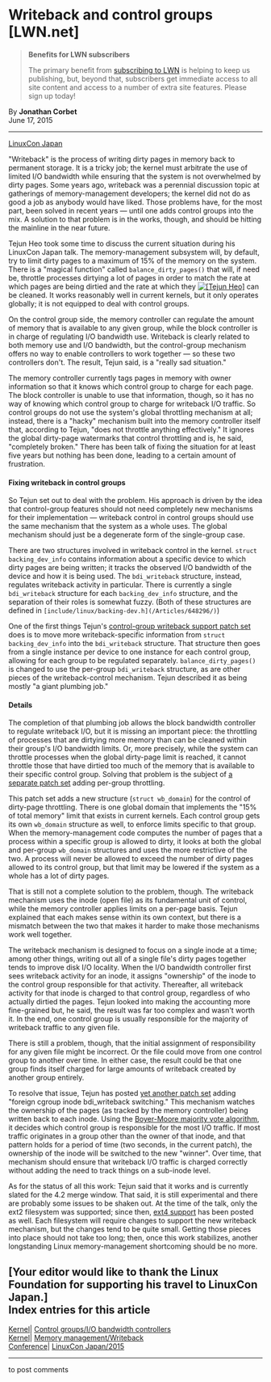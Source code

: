 # Writeback and control groups [LWN.net]

> **Benefits for LWN subscribers**
> 
> The primary benefit from [subscribing to LWN](/Promo/nst-nag5/subscribe) is helping to keep us publishing, but, beyond that, subscribers get immediate access to all site content and access to a number of extra site features. Please sign up today! 

By **Jonathan Corbet**  
June 17, 2015 

* * *

[LinuxCon Japan](/Archives/ConferenceByYear/#2015-LinuxCon_Japan)

"Writeback" is the process of writing dirty pages in memory back to permanent storage. It is a tricky job; the kernel must arbitrate the use of limited I/O bandwidth while ensuring that the system is not overwhelmed by dirty pages. Some years ago, writeback was a perennial discussion topic at gatherings of memory-management developers; the kernel did not do as good a job as anybody would have liked. Those problems have, for the most part, been solved in recent years — until one adds control groups into the mix. A solution to that problem is in the works, though, and should be hitting the mainline in the near future. 

Tejun Heo took some time to discuss the current situation during his LinuxCon Japan talk. The memory-management subsystem will, by default, try to limit dirty pages to a maximum of 15% of the memory on the system. There is a "magical function" called `balance_dirty_pages()` that will, if need be, throttle processes dirtying a lot of pages in order to match the rate at which pages are being dirtied and the rate at which they [![\[Tejun Heo\]](https://static.lwn.net/images/conf/2015/lcj/TejunHeo-sm.jpg)](/Articles/648306/) can be cleaned. It works reasonably well in current kernels, but it only operates globally; it is not equipped to deal with control groups. 

On the control group side, the memory controller can regulate the amount of memory that is available to any given group, while the block controller is in charge of regulating I/O bandwidth use. Writeback is clearly related to both memory use and I/O bandwidth, but the control-group mechanism offers no way to enable controllers to work together — so these two controllers don't. The result, Tejun said, is a "really sad situation." 

The memory controller currently tags pages in memory with owner information so that it knows which control group to charge for each page. The block controller is unable to use that information, though, so it has no way of knowing which control group to charge for writeback I/O traffic. So control groups do not use the system's global throttling mechanism at all; instead, there is a "hacky" mechanism built into the memory controller itself that, according to Tejun, "does not throttle anything effectively." It ignores the global dirty-page watermarks that control throttling and is, he said, "completely broken." There has been talk of fixing the situation for at least five years but nothing has been done, leading to a certain amount of frustration. 

#### Fixing writeback in control groups

So Tejun set out to deal with the problem. His approach is driven by the idea that control-group features should not need completely new mechanisms for their implementation — writeback control in control groups should use the same mechanism that the system as a whole uses. The global mechanism should just be a degenerate form of the single-group case. 

There are two structures involved in writeback control in the kernel. `struct backing_dev_info` contains information about a specific device to which dirty pages are being written; it tracks the observed I/O bandwidth of the device and how it is being used. The `bdi_writeback` structure, instead, regulates writeback activity in particular. There is currently a single `bdi_writeback` structure for each `backing_dev_info` structure, and the separation of their roles is somewhat fuzzy. (Both of these structures are defined in `[include/linux/backing-dev.h](/Articles/648296/)`) 

One of the first things Tejun's [control-group writeback support patch set](/Articles/645708/) does is to move more writeback-specific information from `struct backing_dev_info` into the `bdi_writeback` structure. That structure then goes from a single instance per device to one instance for each control group, allowing for each group to be regulated separately. `balance_dirty_pages()` is changed to use the per-group `bdi_writeback` structure, as are other pieces of the writeback-control mechanism. Tejun described it as being mostly "a giant plumbing job." 

#### Details

The completion of that plumbing job allows the block bandwidth controller to regulate writeback I/O, but it is missing an important piece: the throttling of processes that are dirtying more memory than can be cleaned within their group's I/O bandwidth limits. Or, more precisely, while the system can throttle processes when the global dirty-page limit is reached, it cannot throttle those that have dirtied too much of the memory that is available to their specific control group. Solving that problem is the subject of [a separate patch set](/Articles/645707/) adding per-group throttling. 

This patch set adds a new structure (`struct wb_domain`) for the control of dirty-page throttling. There is one global domain that implements the "15% of total memory" limit that exists in current kernels. Each control group gets its own `wb_domain` structure as well, to enforce limits specific to that group. When the memory-management code computes the number of pages that a process within a specific group is allowed to dirty, it looks at both the global and per-group `wb_domain` structures and uses the more restrictive of the two. A process will never be allowed to exceed the number of dirty pages allowed to its control group, but that limit may be lowered if the system as a whole has a lot of dirty pages. 

That is still not a complete solution to the problem, though. The writeback mechanism uses the inode (open file) as its fundamental unit of control, while the memory controller applies limits on a per-page basis. Tejun explained that each makes sense within its own context, but there is a mismatch between the two that makes it harder to make those mechanisms work well together. 

The writeback mechanism is designed to focus on a single inode at a time; among other things, writing out all of a single file's dirty pages together tends to improve disk I/O locality. When the I/O bandwidth controller first sees writeback activity for an inode, it assigns "ownership" of the inode to the control group responsible for that activity. Thereafter, all writeback activity for that inode is charged to that control group, regardless of who actually dirtied the pages. Tejun looked into making the accounting more fine-grained but, he said, the result was far too complex and wasn't worth it. In the end, one control group is usually responsible for the majority of writeback traffic to any given file. 

There is still a problem, though, that the initial assignment of responsibility for any given file might be incorrect. Or the file could move from one control group to another over time. In either case, the result could be that one group finds itself charged for large amounts of writeback created by another group entirely. 

To resolve that issue, Tejun has posted [yet another patch set](/Articles/645706/) adding "foreign cgroup inode bdi_writeback switching." This mechanism watches the ownership of the pages (as tracked by the memory controller) being written back to each inode. Using the [Boyer-Moore majority vote algorithm](https://en.wikipedia.org/wiki/Boyer-Moore_Majority_Vote_Algorithm), it decides which control group is responsible for the most I/O traffic. If most traffic originates in a group other than the owner of that inode, and that pattern holds for a period of time (two seconds, in the current patch), the ownership of the inode will be switched to the new "winner". Over time, that mechanism should ensure that writeback I/O traffic is charged correctly without adding the need to track things on a sub-inode level. 

As for the status of all this work: Tejun said that it works and is currently slated for the 4.2 merge window. That said, it is still experimental and there are probably some issues to be shaken out. At the time of the talk, only the ext2 filesystem was supported; since then, [ext4 support](/Articles/648299/) has been posted as well. Each filesystem will require changes to support the new writeback mechanism, but the changes tend to be quite small. Getting those pieces into place should not take too long; then, once this work stabilizes, another longstanding Linux memory-management shortcoming should be no more. 

[Your editor would like to thank the Linux Foundation for supporting his travel to LinuxCon Japan.]  
Index entries for this article  
---  
[Kernel](/Kernel/Index)| [Control groups/I/O bandwidth controllers](/Kernel/Index#Control_groups-IO_bandwidth_controllers)  
[Kernel](/Kernel/Index)| [Memory management/Writeback](/Kernel/Index#Memory_management-Writeback)  
[Conference](/Archives/ConferenceIndex/)| [LinuxCon Japan/2015](/Archives/ConferenceIndex/#LinuxCon_Japan-2015)  
  


* * *

to post comments 

